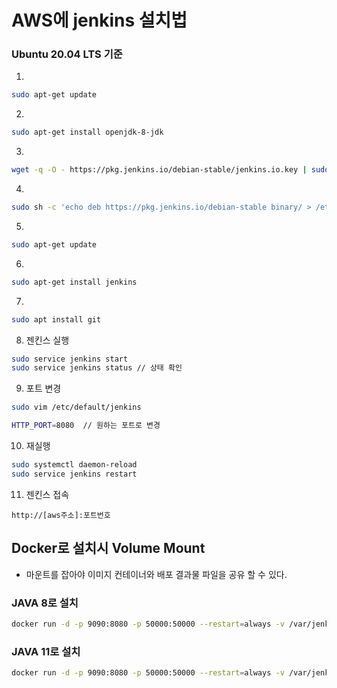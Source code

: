 # AWS에 jenkins 설치법
### Ubuntu 20.04 LTS 기준
1. 
```bash
sudo apt-get update
```
2.
```bash
sudo apt-get install openjdk-8-jdk
```
3.
```bash
wget -q -O - https://pkg.jenkins.io/debian-stable/jenkins.io.key | sudo apt-key add -
```
4.
```bash
sudo sh -c 'echo deb https://pkg.jenkins.io/debian-stable binary/ > /etc/apt/sources.list.d/jenkins.list'
```
5.
```bash
sudo apt-get update
```
6.
```bash
sudo apt-get install jenkins
```
7.
```bash
sudo apt install git
```

8. 젠킨스 실행
```bash
sudo service jenkins start
sudo service jenkins status // 상태 확인
```
9. 포트 변경
```bash
sudo vim /etc/default/jenkins

HTTP_PORT=8080  // 원하는 포트로 변경
```
10. 재실행
```bash
sudo systemctl daemon-reload
sudo service jenkins restart 
```
11. 젠킨스 접속
```
http://[aws주소]:포트번호
```


## Docker로 설치시 Volume Mount
- 마운트를 잡아야 이미지 컨테이너와 배포 결과물 파일을 공유 할 수 있다.
### JAVA 8로 설치
```bash
docker run -d -p 9090:8080 -p 50000:50000 --restart=always -v /var/jenkins:/var/jenkins_home -v /var/run/docker.sock:/var/run/docker.sock --name jenkins -u root jenkins/jenkins
```

### JAVA 11로 설치
```bash
docker run -d -p 9090:8080 -p 50000:50000 --restart=always -v /var/jenkins:/var/jenkins_home -v /var/run/docker.sock:/var/run/docker.sock --name jenkins -u root jenkins/jenkins:lts-jdk1
```
